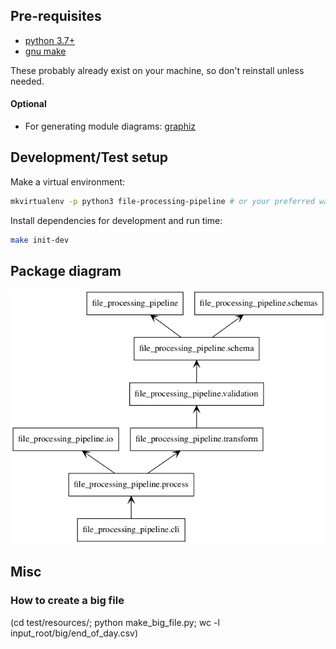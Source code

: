 ## Pre-requisites

- [python 3.7+](https://www.python.org/downloads/)
- [gnu make](http://ftp.gnu.org/gnu/make/)

These probably already exist on your machine, so don't reinstall unless needed.

#### Optional

- For generating module diagrams: [graphiz](https://graphviz.gitlab.io/download/)

## Development/Test setup

Make a virtual environment:
```bash
mkvirtualenv -p python3 file-processing-pipeline # or your preferred way to create a virtual environment
```

Install dependencies for development and run time:
```bash
make init-dev
```

## Package diagram

![Packages diagram](docs/packages.png)

## Misc
### How to create a big file

(cd test/resources/; python make_big_file.py; wc -l input_root/big/end_of_day.csv)
